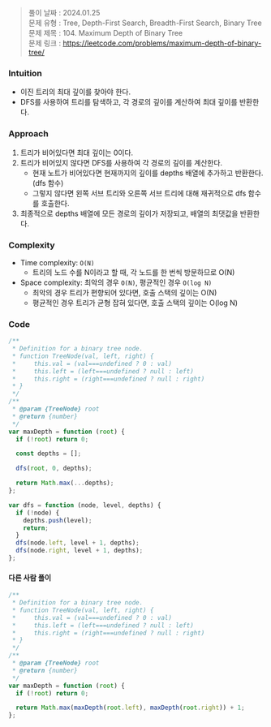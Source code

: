 > 풀이 날짜 : 2024.01.25  
> 문제 유형 : Tree, Depth-First Search, Breadth-First Search, Binary Tree  
> 문제 제목 : 104. Maximum Depth of Binary Tree  
> 문제 링크 : https://leetcode.com/problems/maximum-depth-of-binary-tree/

### Intuition

- 이진 트리의 최대 깊이를 찾아야 한다.
- DFS를 사용하여 트리를 탐색하고, 각 경로의 깊이를 계산하여 최대 깊이를 반환한다.

### Approach

1. 트리가 비어있다면 최대 깊이는 0이다.
2. 트리가 비어있지 않다면 DFS를 사용하여 각 경로의 깊이를 계산한다.
   - 현재 노트가 비어있다면 현재까지의 깊이를 depths 배열에 추가하고 반환한다.(dfs 함수)
   - 그렇지 않다면 왼쪽 서브 트리와 오른쪽 서브 트리에 대해 재귀적으로 dfs 함수를 호출한다.
3. 최종적으로 depths 배열에 모든 경로의 깊이가 저장되고, 배열의 최댓값을 반환한다.

### Complexity

- Time complexity: `O(N)`
  - 트리의 노드 수를 N이라고 할 때, 각 노드를 한 번씩 방문하므로 O(N)
- Space complexity: 최악의 경우 `O(N)`, 평균적인 경우 `O(log N)`
  - 최악의 경우 트리가 편향되어 있다면, 호출 스택의 깊이는 O(N)
  - 평균적인 경우 트리가 균형 잡혀 있다면, 호출 스택의 깊이는 O(log N)

### Code

```js
/**
 * Definition for a binary tree node.
 * function TreeNode(val, left, right) {
 *     this.val = (val===undefined ? 0 : val)
 *     this.left = (left===undefined ? null : left)
 *     this.right = (right===undefined ? null : right)
 * }
 */
/**
 * @param {TreeNode} root
 * @return {number}
 */
var maxDepth = function (root) {
  if (!root) return 0;

  const depths = [];

  dfs(root, 0, depths);

  return Math.max(...depths);
};

var dfs = function (node, level, depths) {
  if (!node) {
    depths.push(level);
    return;
  }
  dfs(node.left, level + 1, depths);
  dfs(node.right, level + 1, depths);
};
```

#### 다른 사람 풀이

```js
/**
 * Definition for a binary tree node.
 * function TreeNode(val, left, right) {
 *     this.val = (val===undefined ? 0 : val)
 *     this.left = (left===undefined ? null : left)
 *     this.right = (right===undefined ? null : right)
 * }
 */
/**
 * @param {TreeNode} root
 * @return {number}
 */
var maxDepth = function (root) {
  if (!root) return 0;

  return Math.max(maxDepth(root.left), maxDepth(root.right)) + 1;
};
```
